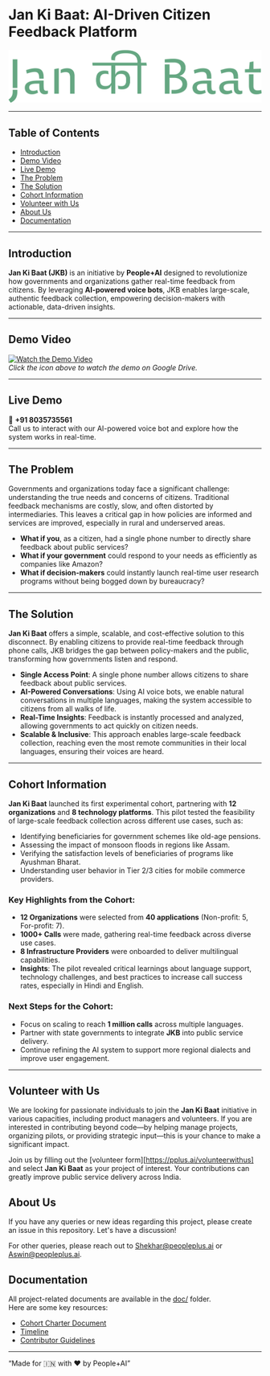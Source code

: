 # Jan Ki Baat: AI-Driven Citizen Feedback Platform

![Jan Ki Baat Logo](media/Jan%20की%20Baat-2.png)

---

## Table of Contents

- [Introduction](#introduction)
- [Demo Video](#demo-video)
- [Live Demo](#live-demo)
- [The Problem](#the-problem)
- [The Solution](#the-solution)
- [Cohort Information](#cohort-information)
- [Volunteer with Us](#volunteer-with-us)
- [About Us](#about-us)
- [Documentation](#documentation)

---

## Introduction

**Jan Ki Baat (JKB)** is an initiative by **People+AI** designed to revolutionize how governments and organizations gather real-time feedback from citizens. By leveraging **AI-powered voice bots**, JKB enables large-scale, authentic feedback collection, empowering decision-makers with actionable, data-driven insights.

---

## Demo Video

[![Watch the Demo Video](https://img.icons8.com/color/96/youtube-play.png)](https://drive.google.com/file/d/14TP1GBbdv8ysoplDwfwasDbXmuE8WBAJ/view?usp=sharing)  
*Click the icon above to watch the demo on Google Drive.*

---

## Live Demo

📱 **+91 8035735561**  
Call us to interact with our AI-powered voice bot and explore how the system works in real-time.

---

## The Problem

Governments and organizations today face a significant challenge: understanding the true needs and concerns of citizens. Traditional feedback mechanisms are costly, slow, and often distorted by intermediaries. This leaves a critical gap in how policies are informed and services are improved, especially in rural and underserved areas.

- **What if you**, as a citizen, had a single phone number to directly share feedback about public services?
- **What if your government** could respond to your needs as efficiently as companies like Amazon?
- **What if decision-makers** could instantly launch real-time user research programs without being bogged down by bureaucracy?

---

## The Solution

**Jan Ki Baat** offers a simple, scalable, and cost-effective solution to this disconnect. By enabling citizens to provide real-time feedback through phone calls, JKB bridges the gap between policy-makers and the public, transforming how governments listen and respond.

- **Single Access Point**: A single phone number allows citizens to share feedback about public services.
- **AI-Powered Conversations**: Using AI voice bots, we enable natural conversations in multiple languages, making the system accessible to citizens from all walks of life.
- **Real-Time Insights**: Feedback is instantly processed and analyzed, allowing governments to act quickly on citizen needs.
- **Scalable & Inclusive**: This approach enables large-scale feedback collection, reaching even the most remote communities in their local languages, ensuring their voices are heard.

---

## Cohort Information

**Jan Ki Baat** launched its first experimental cohort, partnering with **12 organizations** and **8 technology platforms**. This pilot tested the feasibility of large-scale feedback collection across different use cases, such as:

- Identifying beneficiaries for government schemes like old-age pensions.
- Assessing the impact of monsoon floods in regions like Assam.
- Verifying the satisfaction levels of beneficiaries of programs like Ayushman Bharat.
- Understanding user behavior in Tier 2/3 cities for mobile commerce providers.

### Key Highlights from the Cohort:

- **12 Organizations** were selected from **40 applications** (Non-profit: 5, For-profit: 7).
- **1000+ Calls** were made, gathering real-time feedback across diverse use cases.
- **8 Infrastructure Providers** were onboarded to deliver multilingual capabilities.
- **Insights**: The pilot revealed critical learnings about language support, technology challenges, and best practices to increase call success rates, especially in Hindi and English.

### Next Steps for the Cohort:

- Focus on scaling to reach **1 million calls** across multiple languages.
- Partner with state governments to integrate **JKB** into public service delivery.
- Continue refining the AI system to support more regional dialects and improve user engagement.

---

## Volunteer with Us

We are looking for passionate individuals to join the **Jan Ki Baat** initiative in various capacities, including product managers and volunteers. If you are interested in contributing beyond code—by helping manage projects, organizing pilots, or providing strategic input—this is your chance to make a significant impact.

Join us by filling out the [volunteer form][https://pplus.ai/volunteerwithus] and select **Jan Ki Baat** as your project of interest. Your contributions can greatly improve public service delivery across India.

## About Us

If you have any queries or new ideas regarding this project, please create an issue in this repository. Let's have a discussion!

For other queries, please reach out to [Shekhar@peopleplus.ai](mailto:Shekhar@peopleplus.ai) or [Aswin@peopleplus.ai](mailto:Aswin@peopleplus.ai).


## Documentation

All project-related documents are available in the [doc/](doc/) folder.  
Here are some key resources:

- [Cohort Charter Document](doc/cohort_charter.md)
- [Timeline](doc/Timeline.md)
- [Contributor Guidelines](doc/Contributors.md)

---

“Made for 🇮🇳 with ❤️ by People+AI”
